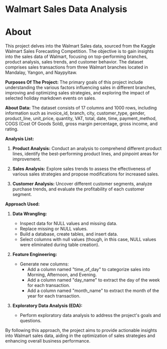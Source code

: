 # Walmart Sales Data Analysis

# About
This project delves into the Walmart Sales data, sourced from the Kaggle Walmart Sales Forecasting Competition. The objective is to gain insights into the sales data of Walmart, focusing on top-performing branches, product analysis, sales trends, and customer behavior. The dataset comprises sales transactions from three Walmart branches located in Mandalay, Yangon, and Naypyitaw.

**Purposes Of The Project:**
The primary goals of this project include understanding the various factors influencing sales in different branches, improving and optimizing sales strategies, and exploring the impact of selected holiday markdown events on sales.

**About Data:**
The dataset consists of 17 columns and 1000 rows, including information such as invoice_id, branch, city, customer_type, gender, product_line, unit_price, quantity, VAT, total, date, time, payment_method, COGS (Cost Of Goods Sold), gross margin percentage, gross income, and rating.

**Analysis List:**

1. **Product Analysis:**
   Conduct an analysis to comprehend different product lines, identify the best-performing product lines, and pinpoint areas for improvement.

2. **Sales Analysis:**
   Explore sales trends to assess the effectiveness of various sales strategies and propose modifications for increased sales.

3. **Customer Analysis:**
   Uncover different customer segments, analyze purchase trends, and evaluate the profitability of each customer segment.

**Approach Used:**

1. **Data Wrangling:**
   - Inspect data for NULL values and missing data.
   - Replace missing or NULL values.
   - Build a database, create tables, and insert data.
   - Select columns with null values (though, in this case, NULL values were eliminated during table creation).

2. **Feature Engineering:**
   - Generate new columns:
     - Add a column named "time_of_day" to categorize sales into Morning, Afternoon, and Evening.
     - Add a column named "day_name" to extract the day of the week for each transaction.
     - Add a column named "month_name" to extract the month of the year for each transaction.

3. **Exploratory Data Analysis (EDA):**
   - Perform exploratory data analysis to address the project's goals and questions.

By following this approach, the project aims to provide actionable insights into Walmart sales data, aiding in the optimization of sales strategies and enhancing overall business performance.
